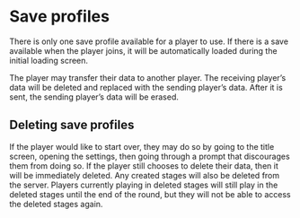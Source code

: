 # Save profiles
There is only one save profile available for a player to use. If there is a save available when the player joins, it will be automatically loaded during the initial loading screen. 

The player may transfer their data to another player. The receiving player’s data will be deleted and replaced with the sending player’s data. After it is sent, the sending player’s data will be erased.

## Deleting save profiles
If the player would like to start over, they may do so by going to the title screen, opening the settings, then going through a prompt that discourages them from doing so. If the player still chooses to delete their data, then it will be immediately deleted. Any created stages will also be deleted from the server. Players currently playing in deleted stages will still play in the deleted stages until the end of the round, but they will not be able to access the deleted stages again.